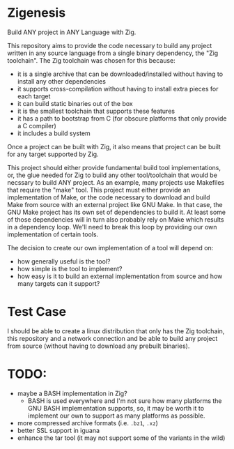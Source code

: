 # Zigenesis

Build ANY project in ANY Language with Zig.

This repository aims to provide the code necessary to build any project written in any source language from a single binary dependency, the "Zig toolchain".  The Zig toolchain was chosen for this because:

- it is a single archive that can be downloaded/installed without having to install any other dependencies
- it supports cross-compilation without having to install extra pieces for each target
- it can build static binaries out of the box
- it is the smallest toolchain that supports these features
- it has a path to bootstrap from C (for obscure platforms that only provide a C compiler)
- it includes a build system

Once a project can be built with Zig, it also means that project can be built for any target supported by Zig.

This project should either provide fundamental build tool implementations, or, the glue needed for Zig to build any other tool/toolchain that would be necssary to build ANY project.  As an example, many projects use Makefiles that require the "make" tool.  This project must either provide an implementation of Make, or the code necessary to download and build Make from source with an external project like GNU Make.  In that case, the GNU Make project has its own set of dependencies to build it.  At least some of those dependencies will in turn also probably rely on Make which results in a dependency loop.  We'll need to break this loop by providing our own implementation of certain tools.

The decision to create our own implementation of a tool will depend on:

- how generally useful is the tool?
- how simple is the tool to implement?
- how easy is it to build an external implementation from source and how many targets can it support?

# Test Case

I should be able to create a linux distribution that only has the Zig toolchain, this repository and a network connection and be able to build any project from source (without having to download any prebuilt binaries).

# TODO:
- maybe a BASH implementation in Zig?
    - BASH is used everywhere and I'm not sure how many platforms the GNU BASH
      implementation supports, so, it may be worth it to implement our own to
      support as many platforms as possible.
- more compressed archive formats (i.e. `.bz1`, `.xz`)
- better SSL support in iguana
- enhance the tar tool (it may not support some of the variants in the wild)
